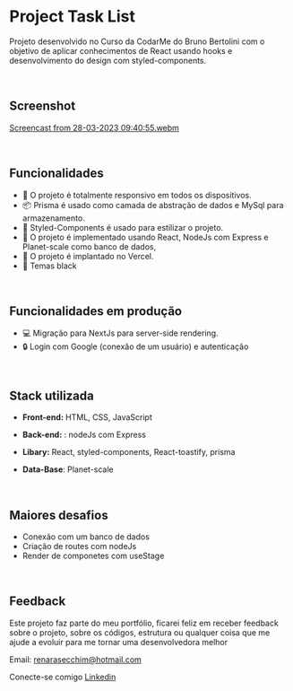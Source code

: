 # Project Task List

Projeto desenvolvido no Curso da CodarMe do Bruno Bertolini com o objetivo de aplicar conhecimentos de React usando hooks e desenvolvimento do design com styled-components.

&nbsp;
## Screenshot

[Screencast from 28-03-2023 09:40:55.webm](https://user-images.githubusercontent.com/82913620/228239209-74f776d5-b8d2-4ebc-9796-3894cb85088d.webm)

&nbsp;
## Funcionalidades

- 🚀 O projeto é totalmente responsivo em todos os dispositivos.
- 📦 Prisma é usado como camada de abstração de dados e MySql para armazenamento.
- 🌈 Styled-Components é usado para estilizar o projeto.
- 📱 O projeto é implementado usando React, NodeJs com Express e Planet-scale como banco de dados,
- 🚀 O projeto é implantado no Vercel.
- 📱 Temas black

&nbsp;
## Funcionalidades em produção

- 💻 Migração para NextJs para server-side rendering. 
- 🔒 Login com Google (conexão de um usuário) e autenticação

&nbsp;
## Stack utilizada

- **Front-end:** HTML, CSS, JavaScript

- **Back-end:** : nodeJs com Express

- **Libary:**  React, styled-components, React-toastify, prisma

- **Data-Base**: Planet-scale


&nbsp;
## Maiores desafios
- Conexão com um banco de dados
- Criação de routes com nodeJs
- Render de componetes com useStage

&nbsp;
## Feedback
Este projeto faz parte do meu portfólio, ficarei feliz em receber feedback sobre o projeto, sobre os códigos, estrutura ou qualquer coisa que me ajude a evoluir para me tornar uma desenvolvedora melhor

Email: renarasecchim@hotmail.com

Conecte-se comigo [Linkedin](https://www.linkedin.com/in/renarasecchim/)
